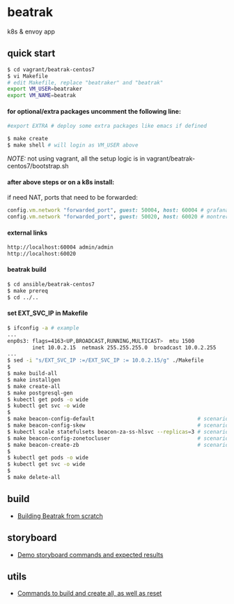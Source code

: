 # beatrak
k8s &amp; envoy app

## quick start
```sh
$ cd vagrant/beatrak-centos7
$ vi Makefile
# edit Makefile, replace "beatraker" and "beatrak"
export VM_USER=beatraker
export VM_NAME=beatrak
```
#### for optional/extra packages uncomment the following line:
```sh
#export EXTRA # deploy some extra packages like emacs if defined
```
```sh
$ make create
$ make shell # will login as VM_USER above
```

*NOTE:* not using vagrant, all the setup logic is in vagrant/beatrak-centos7/bootstrap.sh

#### after above steps or on a k8s install:

if need NAT, ports that need to be forwarded:

```ruby
config.vm.network "forwarded_port", guest: 50004, host: 60004 # grafana
config.vm.network "forwarded_port", guest: 50020, host: 60020 # montrer
```

#### external links
```sh
http://localhost:60004 admin/admin
http://localhost:60020
```
#### beatrak build
```sh
$ cd ansible/beatrak-centos7
$ make prereq
$ cd ../..
```
#### set EXT_SVC_IP in Makefile
```sh
$ ifconfig -a # example
...
enp0s3: flags=4163<UP,BROADCAST,RUNNING,MULTICAST>  mtu 1500
        inet 10.0.2.15  netmask 255.255.255.0  broadcast 10.0.2.255
...
$ sed -i "s/EXT_SVC_IP :=/EXT_SVC_IP := 10.0.2.15/g" ./Makefile
$
$ make build-all
$ make installgen
$ make create-all
$ make postgresql-gen
$ kubectl get pods -o wide
$ kubectl get svc -o wide
$
$ make beacon-config-default                                 # scenario 1
$ make beacon-config-skew                                    # scenario 2
$ kubectl scale statefulsets beacon-za-ss-hlsvc --replicas=3 # scenario 3
$ make beacon-config-zonetocluser                            # scenario 4
$ make beacon-create-zb                                      # scenario 5
$
$ kubectl get pods -o wide
$ kubectl get svc -o wide
$
$ make delete-all
```
## build
* [Building Beatrak from scratch](https://github.com/ciscosystems/beatrak/blob/master/docs/BUILD.md)
## storyboard
* [Demo storyboard commands and expected results](https://github.com/ciscosystems/beatrak/blob/master/docs/STORYBOARD.md)
## utils
* [Commands to build and create all, as well as reset](https://github.com/ciscosystems/beatrak/blob/master/docs/UTILS.md)
